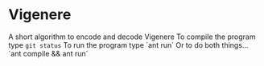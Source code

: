 # Vigenere
A short algorithm to encode and decode Vigenere
To compile the program type 
`git status`
To run the program type
´ant run´
Or to do both things...
´ant compile && ant run´


